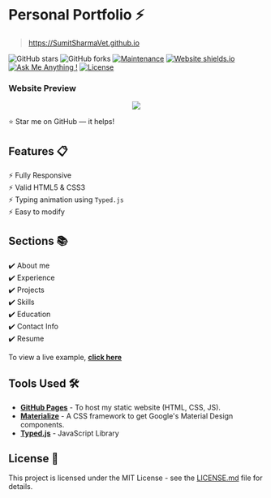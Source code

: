 # Personal Portfolio ⚡️ 

> https://SumitSharmaVet.github.io

![GitHub stars](https://img.shields.io/github/stars/SumitSharmaVet/SumitSharmaVet.github.io) 
![GitHub forks](https://img.shields.io/github/forks/SumitSharmaVet/SumitSharmaVet.github.io)
[![Maintenance](https://img.shields.io/badge/maintained-yes-green.svg)](https://github.com/SumitSharmaVet/SumitSharmaVet.github.io/commits/main)
[![Website shields.io](https://img.shields.io/badge/website-up-yellow)](http://SumitSharmaVet.github.io/)
[![Ask Me Anything !](https://img.shields.io/badge/ask%20me-linkedin-1abc9c.svg)](https://www.linkedin.com/in/sumitsharmavet/)
[![License](http://img.shields.io/:license-mit-blue.svg?style=flat-square)](http://badges.mit-license.org)

### Website Preview
<p align="center"> 
  <kbd>
    <a href="https://SumitSharmaVet.github.io" target="_blank"><img src="examples/preview.gif">
  </a>
  </kbd>
</p>

:star: Star me on GitHub — it helps!

## Features 📋
⚡️ Fully Responsive\
⚡️ Valid HTML5 & CSS3\
⚡️ Typing animation using `Typed.js`\
⚡️ Easy to modify

## Sections 📚
✔️ About me\
✔️ Experience\
✔️ Projects \
✔️ Skills \
✔️ Education\
✔️ Contact Info\
✔️ Resume

To view a live example, **[click here](https://SumitSharmaVet.github.io/)**

## Tools Used 🛠️
* [<b>GitHub Pages</b>](https://create-react-app.dev/docs/deployment/#github-pages) - To host my static website (HTML, CSS, JS).
* [<b>Materialize</b>](https://materializecss.com/) - A CSS framework to get Google's Material Design components.
* [<b>Typed.js</b>](https://mattboldt.com/demos/typed-js/) - JavaScript Library

## License 📄
This project is licensed under the MIT License - see the [LICENSE.md](./LICENSE) file for details.
